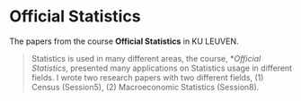 # Official Statistics
The papers from the course **Official Statistics** in KU LEUVEN. 

> Statistics is used in many different areas, the course, **Official Statistics*, presented many applications on Statistics usage in different fields. 
I wrote two research papers with two different fields, (1) Census (Session5), (2) Macroeconomic Statistics (Session8). 
